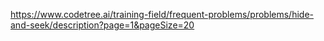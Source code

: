 https://www.codetree.ai/training-field/frequent-problems/problems/hide-and-seek/description?page=1&pageSize=20